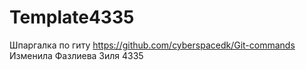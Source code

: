 # Template4335
Шпаргалка по гиту https://github.com/cyberspacedk/Git-commands
Изменила Фазлиева Зиля 4335